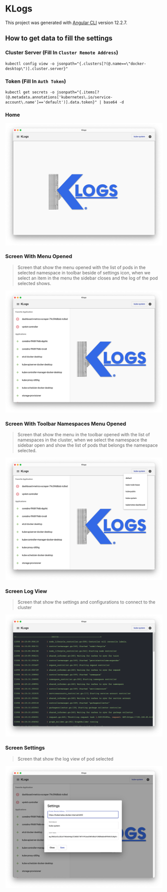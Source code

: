 # KLogs

This project was generated with [Angular CLI](https://github.com/angular/angular-cli) version 12.2.7.


## How to get data to fill the settings

### Cluster Server (Fill In `Cluster Remote Address`)
```shell
kubectl config view -o jsonpath="{.clusters[?(@.name==\"docker-desktop\")].cluster.server}"
```

### Token (Fill In `Auth Token`)
```shell
kubectl get secrets -o jsonpath="{.items[?(@.metadata.annotations['kubernetes\.io/service-account\.name']=='default')].data.token}" | base64 -d
```

### Home
![image](resources/home-screen.png)

### Screen With Menu Opened
>Screen that show the menu opened with the list of pods in the selected namespace in toolbar beside of settings icon, when we select an item in the menu the sidebar closes and the log of the pod selected shows.

![image](resources/menu-opened-screen.png)

### Screen With Toolbar Namespaces Menu Opened
>Screen that show the menu in the toolbar opened with the list of namespaces in the cluster, when we select the namespace the sidebar open and show the list of pods that belongs the namespace selected.

![image](resources/menu-toolbar-opened-screen.png)

### Screen Log View
>Screen that show the settings and configurations to connect to the cluster

![image](resources/logs-view-screen.png)

### Screen Settings
>Screen that show the log view of pod selected

![image](resources/settings-screen.png)
